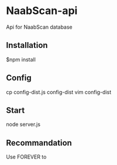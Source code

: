 NaabScan-api
============

Api for NaabScan database

Installation
------------
$npm install

Config
----------
cp config-dist.js config-dist
vim config-dist

Start
--------
node server.js

Recommandation
--------------
Use FOREVER to

